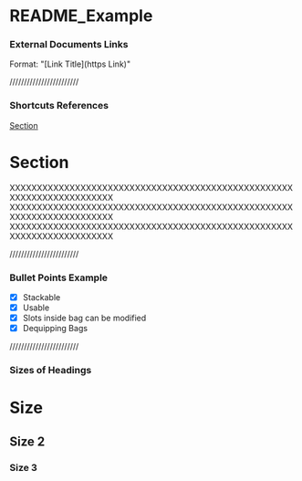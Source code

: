 # README_Example

### External Documents Links

Format: "[Link Title](https Link)"

////////////////////////

### Shortcuts References

  <a href="#section">Section</a> 

# Section 

XXXXXXXXXXXXXXXXXXXXXXXXXXXXXXXXXXXXXXXXXXXXXXXXXXXXXXXXXXXXXXXXXXXXXXX
XXXXXXXXXXXXXXXXXXXXXXXXXXXXXXXXXXXXXXXXXXXXXXXXXXXXXXXXXXXXXXXXXXXXXXX
XXXXXXXXXXXXXXXXXXXXXXXXXXXXXXXXXXXXXXXXXXXXXXXXXXXXXXXXXXXXXXXXXXXXXXX

////////////////////////

### Bullet Points Example

  - [x] Stackable 
  - [x] Usable 
  - [x] Slots inside bag can be modified
  - [x] Dequipping Bags

////////////////////////

### Sizes of Headings

# Size
## Size 2
### Size 3
